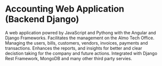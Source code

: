 # Accounting Web Application (Backend Django)

A web application powred by JavaScript and Pythong with the Angular and Django Frameworks.
Facilitates the management on the Almo Tech Office. Managing the users, bills, customers, vendors, invoices, payments and transactions.
Enhances the reports, and insights for better and clear decistion taking for the company and future actions.
Integrated with Django Rest Framework, MongoDB and many other third party servies.
